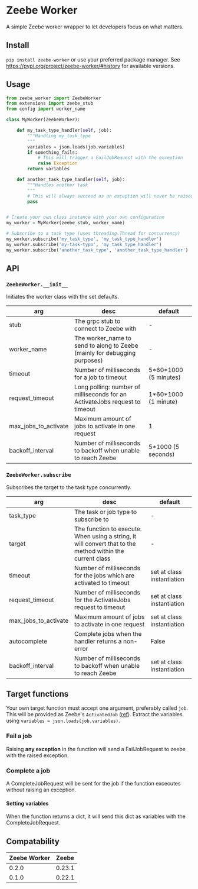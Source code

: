 # Zeebe Worker
A simple Zeebe worker wrapper to let developers focus on what matters.

## Install
`pip install zeebe-worker` or use your preferred package manager.
See https://pypi.org/project/zeebe-worker/#history for available versions.

## Usage
```python
from zeebe_worker import ZeebeWorker
from extensions import zeebe_stub
from config import worker_name

class MyWorker(ZeebeWorker):

    def my_task_type_handler(self, job):
        """Handling my_task_type
        """
        variables = json.loads(job.variables)
        if something_fails:
            # This will trigger a FailJobRequest with the exception
            raise Exception
        return variables

    def another_task_type_handler(self, job):
        """Handles another task
        """
        # This will always succeed as an exception will never be raised
        pass


# Create your own class instance with your own configuration
my_worker = MyWorker(zeebe_stub, worker_name)

# Subscribe to a task type (uses threading.Thread for concurrency)
my_worker.subscribe('my_task_type', 'my_task_type_handler')
my_worker.subscribe('my-task-typo', 'my_task_type_handler')
my_worker.subscribe('another_task_type', 'another_task_type_handler')
```

## API
### `ZeebeWorker.__init__`
Initiates the worker class with the set defaults.

| arg | desc | default |
| --- | ---- | ------- |
| stub | The grpc stub to connect to Zeebe with | - |
| worker_name | The worker_name to send to along to Zeebe (mainly for debugging purposes) | - |
| timeout | Number of milliseconds for a job to timeout | 5\*60\*1000 (5 minutes) |
| request_timeout | Long polling: number of milliseconds for an ActivateJobs request to timeout | 1\*60\*1000 (1 minute) |
| max_jobs_to_activate | Maximum amount of jobs to activate in one request | 1 |
| backoff_interval | Number of milliseconds to backoff when unable to reach Zeebe | 5\*1000 (5 seconds) |

### `ZeebeWorker.subscribe`
Subscribes the target to the task type concurrently.

| arg | desc | default |
| --- | ---- | ------- |
| task_type | The task or job type to subscribe to | - |
| target | The function to execute. When using a string, it will convert that to the method within the current class | - |
| timeout | Number of milliseconds for the jobs which are activated to timeout | set at class instantiation |
| request_timeout | Number of milliseconds for the ActivateJobs request to timeout | set at class instantiation |
| max_jobs_to_activate | Maximum amount of jobs to activate in one request | set at class instantiation |
| autocomplete | Complete jobs when the handler returns a non-error | False |
| backoff_interval | Number of milliseconds to backoff when unable to reach Zeebe | set at class instantiation |

## Target functions
Your own target function must accept one argument, preferably called `job`. This will be provided
as Zeebe's `ActivatedJob` ([ref](https://docs.zeebe.io/reference/grpc.html#output-activatejobsresponse)).
Extract the variables using `variables = json.loads(job.variables)`.

### Fail a job
Raising **any exception** in the function will send a FailJobRequest to zeebe with the raised exception.

### Complete a job
A CompleteJobRequest will be sent for the job if the function excecutes without raising an exception.

#### Setting variables
When the function returns a dict, it will send this dict as variables with the CompleteJobRequest.

## Compatability

| Zeebe Worker | Zeebe |
| --- | --- |
| 0.2.0 | 0.23.1 |
| 0.1.0 | 0.22.1 |
